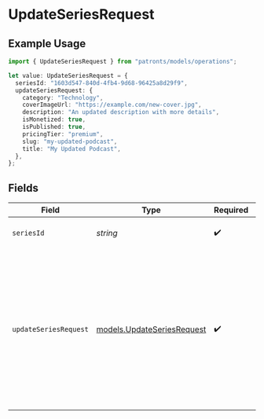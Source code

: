 # UpdateSeriesRequest

## Example Usage

```typescript
import { UpdateSeriesRequest } from "patronts/models/operations";

let value: UpdateSeriesRequest = {
  seriesId: "1603d547-840d-4fb4-9d68-96425a8d29f9",
  updateSeriesRequest: {
    category: "Technology",
    coverImageUrl: "https://example.com/new-cover.jpg",
    description: "An updated description with more details",
    isMonetized: true,
    isPublished: true,
    pricingTier: "premium",
    slug: "my-updated-podcast",
    title: "My Updated Podcast",
  },
};
```

## Fields

| Field                                                                                                                                                                                                                                                                          | Type                                                                                                                                                                                                                                                                           | Required                                                                                                                                                                                                                                                                       | Description                                                                                                                                                                                                                                                                    | Example                                                                                                                                                                                                                                                                        |
| ------------------------------------------------------------------------------------------------------------------------------------------------------------------------------------------------------------------------------------------------------------------------------ | ------------------------------------------------------------------------------------------------------------------------------------------------------------------------------------------------------------------------------------------------------------------------------ | ------------------------------------------------------------------------------------------------------------------------------------------------------------------------------------------------------------------------------------------------------------------------------ | ------------------------------------------------------------------------------------------------------------------------------------------------------------------------------------------------------------------------------------------------------------------------------ | ------------------------------------------------------------------------------------------------------------------------------------------------------------------------------------------------------------------------------------------------------------------------------ |
| `seriesId`                                                                                                                                                                                                                                                                     | *string*                                                                                                                                                                                                                                                                       | :heavy_check_mark:                                                                                                                                                                                                                                                             | UUID of the series to update                                                                                                                                                                                                                                                   |                                                                                                                                                                                                                                                                                |
| `updateSeriesRequest`                                                                                                                                                                                                                                                          | [models.UpdateSeriesRequest](../../models/updateseriesrequest.md)                                                                                                                                                                                                              | :heavy_check_mark:                                                                                                                                                                                                                                                             | Updated series data                                                                                                                                                                                                                                                            | {<br/>"category": "Technology",<br/>"coverImageUrl": "https://example.com/new-cover.jpg",<br/>"description": "An updated description with more details",<br/>"isMonetized": true,<br/>"isPublished": true,<br/>"pricingTier": "premium",<br/>"slug": "my-updated-podcast",<br/>"title": "My Updated Podcast"<br/>} |